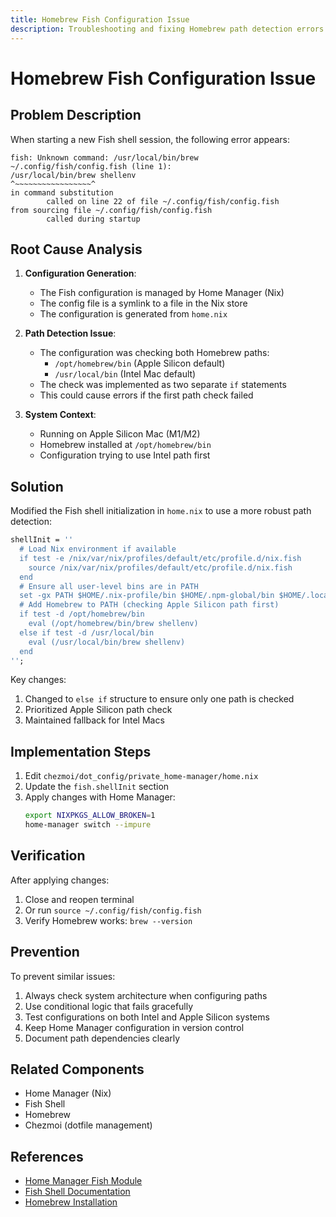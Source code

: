 ```yaml
---
title: Homebrew Fish Configuration Issue
description: Troubleshooting and fixing Homebrew path detection errors in Fish shell configuration
---
```


# Homebrew Fish Configuration Issue

## Problem Description
When starting a new Fish shell session, the following error appears:
```fish
fish: Unknown command: /usr/local/bin/brew
~/.config/fish/config.fish (line 1):
/usr/local/bin/brew shellenv
^~~~~~~~~~~~~~~~~~^
in command substitution
        called on line 22 of file ~/.config/fish/config.fish
from sourcing file ~/.config/fish/config.fish
        called during startup
```

## Root Cause Analysis
1. **Configuration Generation**:
   - The Fish configuration is managed by Home Manager (Nix)
   - The config file is a symlink to a file in the Nix store
   - The configuration is generated from `home.nix`

2. **Path Detection Issue**:
   - The configuration was checking both Homebrew paths:
     - `/opt/homebrew/bin` (Apple Silicon default)
     - `/usr/local/bin` (Intel Mac default)
   - The check was implemented as two separate `if` statements
   - This could cause errors if the first path check failed

3. **System Context**:
   - Running on Apple Silicon Mac (M1/M2)
   - Homebrew installed at `/opt/homebrew/bin`
   - Configuration trying to use Intel path first

## Solution
Modified the Fish shell initialization in `home.nix` to use a more robust path detection:

```nix
shellInit = ''
  # Load Nix environment if available
  if test -e /nix/var/nix/profiles/default/etc/profile.d/nix.fish
    source /nix/var/nix/profiles/default/etc/profile.d/nix.fish
  end
  # Ensure all user-level bins are in PATH
  set -gx PATH $HOME/.nix-profile/bin $HOME/.npm-global/bin $HOME/.local/bin $PATH
  # Add Homebrew to PATH (checking Apple Silicon path first)
  if test -d /opt/homebrew/bin
    eval (/opt/homebrew/bin/brew shellenv)
  else if test -d /usr/local/bin
    eval (/usr/local/bin/brew shellenv)
  end
'';
```

Key changes:
1. Changed to `else if` structure to ensure only one path is checked
2. Prioritized Apple Silicon path check
3. Maintained fallback for Intel Macs

## Implementation Steps
1. Edit `chezmoi/dot_config/private_home-manager/home.nix`
2. Update the `fish.shellInit` section
3. Apply changes with Home Manager:
   ```bash
   export NIXPKGS_ALLOW_BROKEN=1
   home-manager switch --impure
   ```

## Verification
After applying changes:
1. Close and reopen terminal
2. Or run `source ~/.config/fish/config.fish`
3. Verify Homebrew works: `brew --version`

## Prevention
To prevent similar issues:
1. Always check system architecture when configuring paths
2. Use conditional logic that fails gracefully
3. Test configurations on both Intel and Apple Silicon systems
4. Keep Home Manager configuration in version control
5. Document path dependencies clearly

## Related Components
- Home Manager (Nix)
- Fish Shell
- Homebrew
- Chezmoi (dotfile management)

## References
- [Home Manager Fish Module](https://nix-community.github.io/home-manager/options.html#opt-programs.fish.enable)
- [Fish Shell Documentation](https://fishshell.com/docs/current/index.html)
- [Homebrew Installation](https://docs.brew.sh/Installation)